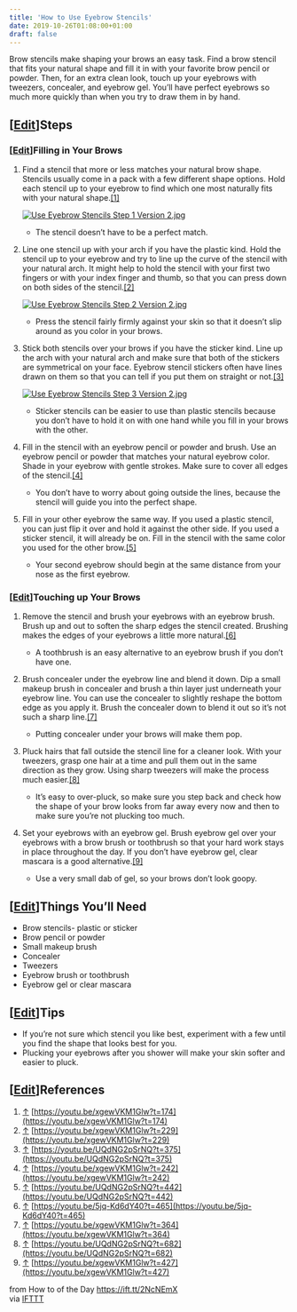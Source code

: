 ```yaml
---
title: 'How to Use Eyebrow Stencils'
date: 2019-10-26T01:08:00+01:00
draft: false
---
```


Brow stencils make shaping your brows an easy task. Find a brow stencil that fits your natural shape and fill it in with your favorite brow pencil or powder. Then, for an extra clean look, touch up your eyebrows with tweezers, concealer, and eyebrow gel. You’ll have perfect eyebrows so much more quickly than when you try to draw them in by hand.

\[[Edit](https://www.wikihow.com/index.php?title=Use-Eyebrow-Stencils&action=edit&section=1 "Edit section: Steps")\]Steps
-------------------------------------------------------------------------------------------------------------------------

### \[[Edit](https://www.wikihow.com/index.php?title=Use-Eyebrow-Stencils&action=edit&section=2 "Edit section: Filling in Your Brows")\]Filling in Your Brows

1.  Find a stencil that more or less matches your natural brow shape. Stencils usually come in a pack with a few different shape options. Hold each stencil up to your eyebrow to find which one most naturally fits with your natural shape.[\[1\]](#_note-1)
    
    [![Use Eyebrow Stencils Step 1 Version 2.jpg](https://www.wikihow.com/images/thumb/b/b6/Use-Eyebrow-Stencils-Step-1-Version-2.jpg/aid11303104-v4-728px-Use-Eyebrow-Stencils-Step-1-Version-2.jpg)](https://www.wikihow.com/Image:Use-Eyebrow-Stencils-Step-1-Version-2.jpg)
    
    *   The stencil doesn’t have to be a perfect match.
2.  Line one stencil up with your arch if you have the plastic kind. Hold the stencil up to your eyebrow and try to line up the curve of the stencil with your natural arch. It might help to hold the stencil with your first two fingers or with your index finger and thumb, so that you can press down on both sides of the stencil.[\[2\]](#_note-2)
    
    [![Use Eyebrow Stencils Step 2 Version 2.jpg](https://www.wikihow.com/images/thumb/d/d6/Use-Eyebrow-Stencils-Step-2-Version-2.jpg/aid11303104-v4-728px-Use-Eyebrow-Stencils-Step-2-Version-2.jpg)](https://www.wikihow.com/Image:Use-Eyebrow-Stencils-Step-2-Version-2.jpg)
    
    *   Press the stencil fairly firmly against your skin so that it doesn’t slip around as you color in your brows.
3.  Stick both stencils over your brows if you have the sticker kind. Line up the arch with your natural arch and make sure that both of the stickers are symmetrical on your face. Eyebrow stencil stickers often have lines drawn on them so that you can tell if you put them on straight or not.[\[3\]](#_note-3)
    
    [![Use Eyebrow Stencils Step 3 Version 2.jpg](https://www.wikihow.com/images/thumb/0/0a/Use-Eyebrow-Stencils-Step-3-Version-2.jpg/aid11303104-v4-728px-Use-Eyebrow-Stencils-Step-3-Version-2.jpg)](https://www.wikihow.com/Image:Use-Eyebrow-Stencils-Step-3-Version-2.jpg)
    
    *   Sticker stencils can be easier to use than plastic stencils because you don’t have to hold it on with one hand while you fill in your brows with the other.
4.  Fill in the stencil with an eyebrow pencil or powder and brush. Use an eyebrow pencil or powder that matches your natural eyebrow color. Shade in your eyebrow with gentle strokes. Make sure to cover all edges of the stencil.[\[4\]](#_note-4)  
      
    *   You don’t have to worry about going outside the lines, because the stencil will guide you into the perfect shape.
5.  Fill in your other eyebrow the same way. If you used a plastic stencil, you can just flip it over and hold it against the other side. If you used a sticker stencil, it will already be on. Fill in the stencil with the same color you used for the other brow.[\[5\]](#_note-5)  
      
    *   Your second eyebrow should begin at the same distance from your nose as the first eyebrow.

### \[[Edit](https://www.wikihow.com/index.php?title=Use-Eyebrow-Stencils&action=edit&section=3 "Edit section: Touching up Your Brows")\]Touching up Your Brows

1.  Remove the stencil and brush your eyebrows with an eyebrow brush. Brush up and out to soften the sharp edges the stencil created. Brushing makes the edges of your eyebrows a little more natural.[\[6\]](#_note-6)  
      
    *   A toothbrush is an easy alternative to an eyebrow brush if you don’t have one.
2.  Brush concealer under the eyebrow line and blend it down. Dip a small makeup brush in concealer and brush a thin layer just underneath your eyebrow line. You can use the concealer to slightly reshape the bottom edge as you apply it. Brush the concealer down to blend it out so it’s not such a sharp line.[\[7\]](#_note-7)  
      
    *   Putting concealer under your brows will make them pop.
3.  Pluck hairs that fall outside the stencil line for a cleaner look. With your tweezers, grasp one hair at a time and pull them out in the same direction as they grow. Using sharp tweezers will make the process much easier.[\[8\]](#_note-8)  
      
    *   It’s easy to over-pluck, so make sure you step back and check how the shape of your brow looks from far away every now and then to make sure you’re not plucking too much.
4.  Set your eyebrows with an eyebrow gel. Brush eyebrow gel over your eyebrows with a brow brush or toothbrush so that your hard work stays in place throughout the day. If you don’t have eyebrow gel, clear mascara is a good alternative.[\[9\]](#_note-9)  
      
    *   Use a very small dab of gel, so your brows don’t look goopy.

\[[Edit](https://www.wikihow.com/index.php?title=Use-Eyebrow-Stencils&action=edit&section=4 "Edit section: Things You’ll Need")\]Things You’ll Need
---------------------------------------------------------------------------------------------------------------------------------------------------

*   Brow stencils- plastic or sticker
*   Brow pencil or powder
*   Small makeup brush
*   Concealer
*   Tweezers
*   Eyebrow brush or toothbrush
*   Eyebrow gel or clear mascara

\[[Edit](https://www.wikihow.com/index.php?title=Use-Eyebrow-Stencils&action=edit&section=5 "Edit section: Tips")\]Tips
-----------------------------------------------------------------------------------------------------------------------

*   If you’re not sure which stencil you like best, experiment with a few until you find the shape that looks best for you.
*   Plucking your eyebrows after you shower will make your skin softer and easier to pluck.

\[[Edit](https://www.wikihow.com/index.php?title=Use-Eyebrow-Stencils&action=edit&section=6 "Edit section: References")\]References
-----------------------------------------------------------------------------------------------------------------------------------

1.  [↑](#_ref-1) [https://youtu.be/xgewVKM1Glw?t=174](https://youtu.be/xgewVKM1Glw?t=174)
2.  [↑](#_ref-2) [https://youtu.be/xgewVKM1Glw?t=229](https://youtu.be/xgewVKM1Glw?t=229)
3.  [↑](#_ref-3) [https://youtu.be/UQdNG2pSrNQ?t=375](https://youtu.be/UQdNG2pSrNQ?t=375)
4.  [↑](#_ref-4) [https://youtu.be/xgewVKM1Glw?t=242](https://youtu.be/xgewVKM1Glw?t=242)
5.  [↑](#_ref-5) [https://youtu.be/UQdNG2pSrNQ?t=442](https://youtu.be/UQdNG2pSrNQ?t=442)
6.  [↑](#_ref-6) [https://youtu.be/5jq-Kd6dY40?t=465](https://youtu.be/5jq-Kd6dY40?t=465)
7.  [↑](#_ref-7) [https://youtu.be/xgewVKM1Glw?t=364](https://youtu.be/xgewVKM1Glw?t=364)
8.  [↑](#_ref-8) [https://youtu.be/UQdNG2pSrNQ?t=682](https://youtu.be/UQdNG2pSrNQ?t=682)
9.  [↑](#_ref-9) [https://youtu.be/xgewVKM1Glw?t=427](https://youtu.be/xgewVKM1Glw?t=427)

  
  
from How to of the Day https://ift.tt/2NcNEmX  
via [IFTTT](https://ifttt.com/?ref=da&site=blogger)